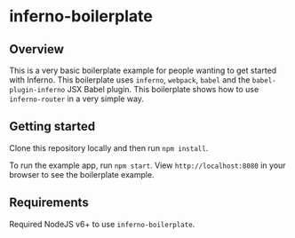 # inferno-boilerplate

## Overview

This is a very basic boilerplate example for people wanting to get started with Inferno. This boilerplate uses `inferno`, `webpack`, `babel` and the `babel-plugin-inferno` JSX Babel plugin.
This boilerplate shows how to use `inferno-router` in a very simple way.

## Getting started

Clone this repository locally and then run `npm install`.

To run the example app, run `npm start`. View `http://localhost:8080` in your browser to see the boilerplate example.

## Requirements

Required NodeJS v6+ to use `inferno-boilerplate`.
